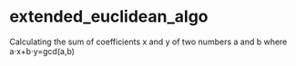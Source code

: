 # extended_euclidean_algo
Calculating the sum of coefficients x and y of two numbers a and b where a⋅x+b⋅y=gcd(a,b)

